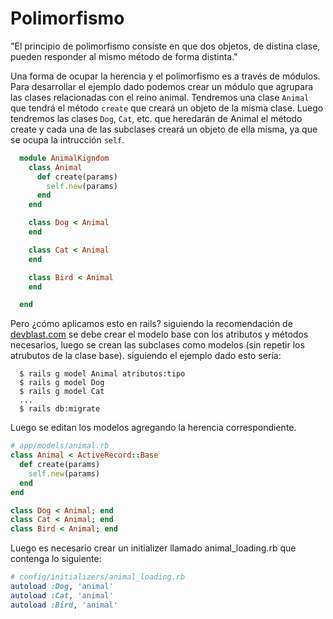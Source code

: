 # Polimorfismo

"El principio de polimorfismo consiste en que dos objetos, de distina clase, pueden responder al mismo método de forma distinta."

Una forma de ocupar la herencia y el polimorfismo es a través de módulos. Para desarrollar el ejemplo dado podemos crear un módulo que agrupara las clases relacionadas con el reino animal. Tendremos una clase `Animal` que tendrá el método `create` que creará un objeto de la misma clase. Luego tendremos las clases `Dog`, `Cat`, etc. que heredarán de Animal el método create y cada una de las subclases creará un objeto de ella misma, ya que se ocupa la intrucción `self`.

```ruby
  module AnimalKigndom
    class Animal
      def create(params)
        self.new(params)
      end
    end

    class Dog < Animal
    end

    class Cat < Animal
    end

    class Bird < Animal
    end

  end

```

Pero ¿cómo aplicamos esto en rails? siguiendo la recomendación de [devblast.com](https://devblast.com/b/sti-keeping-subclasses-file) se debe crear el modelo base con los atributos y métodos necesarios, luego se crean las subclases como modelos (sin repetir los atrubutos de la clase base). siguiendo el ejemplo dado esto sería:

```console
  $ rails g model Animal atributos:tipo
  $ rails g model Dog
  $ rails g model Cat
  ...
  $ rails db:migrate
```

Luego se editan los modelos agregando la herencia correspondiente.

```ruby 
# app/models/animal.rb 
class Animal < ActiveRecord::Base 
  def create(params)
    self.new(params)
  end
end

class Dog < Animal; end
class Cat < Animal; end
class Bird < Animal; end
```

Luego es necesario crear un initializer llamado animal_loading.rb que contenga lo siguiente:

```ruby
# config/initializers/animal_loading.rb
autoload :Dog, 'animal'
autoload :Cat, 'animal'
autoload :Bird, 'animal'
```

